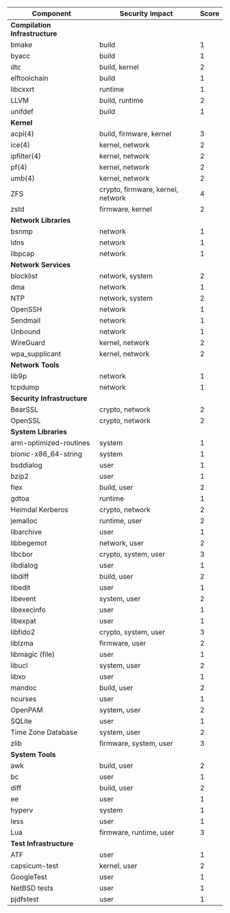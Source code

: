 | Component | Security impact | Score |
| --- | --- | --- |
| __Compilation Infrastructure__ | | |
| bmake | build | 1 |
| byacc | build | 1 |
| dtc | build, kernel | 2 |
| elftoolchain | build | 1 |
| libcxxrt | runtime | 1 |
| LLVM | build, runtime | 2 |
| unifdef | build | 1 |
| __Kernel__ | | |
| acpi(4) | build, firmware, kernel | 3 |
| ice(4) | kernel, network | 2 |
| ipfilter(4) | kernel, network | 2 |
| pf(4) | kernel, network | 2 |
| umb(4) | kernel, network | 2 |
| ZFS | crypto, firmware, kernel, network | 4 |
| zstd | firmware, kernel | 2 |
| __Network Libraries__ | | |
| bsnmp | network | 1 |
| ldns | network | 1 |
| libpcap | network | 1 |
| __Network Services__ | | |
| blocklist | network, system | 2 |
| dma | network | 1 |
| NTP | network, system | 2 |
| OpenSSH | network | 1 |
| Sendmail | network | 1 |
| Unbound | network | 1 |
| WireGuard | kernel, network | 2 |
| wpa\_supplicant | kernel, network | 2 |
| __Network Tools__ | | |
| lib9p | network | 1 |
| tcpdump | network | 1 |
| __Security Infrastructure__ | | |
| BearSSL | crypto, network | 2 |
| OpenSSL | crypto, network | 2 |
| __System Libraries__ | | |
| arm-optimized-routines | system | 1 |
| bionic-x86\_64-string | system | 1 |
| bsddialog | user | 1 |
| bzip2 | user | 1 |
| flex | build, user | 2 |
| gdtoa | runtime | 1 |
| Heimdal Kerberos | crypto, network | 2 |
| jemalloc | runtime, user | 2 |
| libarchive | user | 1 |
| libbegemot | network, user | 2 |
| libcbor | crypto, system, user | 3 |
| libdialog | user | 1 |
| libdiff | build, user | 2 |
| libedit | user | 1 |
| libevent | system, user | 2 |
| libexecinfo | user | 1 |
| libexpat | user | 1 |
| libfido2 | crypto, system, user | 3 |
| liblzma | firmware, user | 2 |
| libmagic (file) | user | 1 |
| libucl | system, user | 2 |
| libxo | user | 1 |
| mandoc | build, user | 2 |
| ncurses | user | 1 |
| OpenPAM | system, user | 2 |
| SQLite | user | 1 |
| Time Zone Database | system, user | 2 |
| zlib | firmware, system, user | 3 |
| __System Tools__ | | |
| awk | build, user | 2 |
| bc | user | 1 |
| diff | build, user | 2 |
| ee | user | 1 |
| hyperv | system | 1 |
| less | user | 1 |
| Lua | firmware, runtime, user | 3 |
| __Test Infrastructure__ | | |
| ATF | user | 1 |
| capsicum-test | kernel, user | 2 |
| GoogleTest | user | 1 |
| NetBSD tests | user | 1 |
| pjdfstest | user | 1 |

